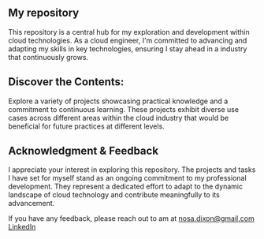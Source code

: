 
## My repository


This repository is a central hub for my exploration and development within cloud technologies. As a cloud engineer, I'm committed to advancing and adapting my skills in key technologies, ensuring I stay ahead in a industry that continuously grows.

## Discover the Contents:

Explore a variety of projects showcasing practical knowledge and a commitment to continuous learning. These projects exhibit diverse use cases across different areas within the cloud industry that would be beneficial for future practices at different levels.


## Acknowledgment & Feedback 

I appreciate your interest in exploring this repository. The projects and tasks I have set for myself stand as an ongoing commitment to my professional development. They represent a dedicated effort to adapt to the dynamic landscape of cloud technology and contribute meaningfully to its advancement.


If you have any feedback, please reach out to am at nosa.dixon@gmail.com [LinkedIn](https://www.linkedin.com/in/nosa-j-675aaa222/)



